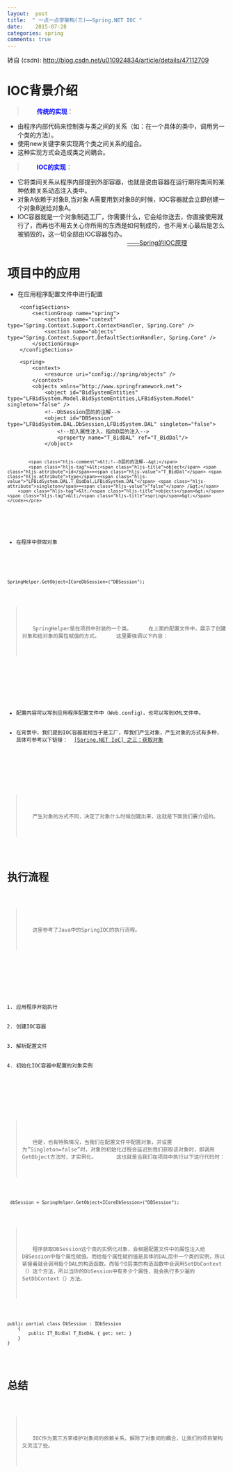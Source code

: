 ```yaml
---
layout:  post
title:  " 一点一点学架构(三)——Spring.NET IOC "
date:    2015-07-28
categories: spring 
comments: true
---
```

转自 (csdn): http://blog.csdn.net/u010924834/article/details/47112709
<div class="markdown_views">
 <h1 id="ioc背景介绍">IOC背景介绍</h1> 
 <blockquote> 
  <p>　　<strong><font color="blue">传统的实现</font></strong>：</p> 
 </blockquote> 
 <ul> 
  <li>由程序内部代码来控制类与类之间的关系（如：在一个具体的类中，调用另一个类的方法）。</li> 
  <li>使用new关键字来实现两个类之间关系的组合。</li> 
  <li>这种实现方式会造成类之间耦合。</li> 
 </ul> 
 <blockquote> 
  <p>　　<strong><font color="blue">IOC的实现</font></strong>：</p> 
 </blockquote> 
 <ul> 
  <li>它将类间关系从程序内部提到外部容器，也就是说由容器在运行期将类间的某种依赖关系动态注入类中。</li> 
  <li>对象A依赖于对象B,当对象 A需要用到对象B的时候，IOC容器就会立即创建一个对象B送给对象A。</li> 
  <li>IOC容器就是一个对象制造工厂，你需要什么，它会给你送去，你直接使用就行了，而再也不用去关心你所用的东西是如何制成的，也不用关心最后是怎么被销毁的，这一切全部由IOC容器包办。  　　　　　　　　　　　　　　　　　　<a href="http://blog.csdn.net/m13666368773/article/details/7802126">——Spring的IOC原理</a></li> 
 </ul> 
 <h1 id="项目中的应用">项目中的应用</h1> 
 <ul> 
  <li>在应用程序配置文件中进行配置</li> 
 </ul> 
 <pre class="prettyprint"><code class=" hljs xml">    <span class="hljs-tag">&lt;<span class="hljs-title">configSections</span>&gt;</span>
        <span class="hljs-tag">&lt;<span class="hljs-title">sectionGroup</span> <span class="hljs-attribute">name</span>=<span class="hljs-value">"spring"</span>&gt;</span>
            <span class="hljs-tag">&lt;<span class="hljs-title">section</span> <span class="hljs-attribute">name</span>=<span class="hljs-value">"context"</span> <span class="hljs-attribute">type</span>=<span class="hljs-value">"Spring.Context.Support.ContextHandler, Spring.Core"</span> /&gt;</span>
            <span class="hljs-tag">&lt;<span class="hljs-title">section</span> <span class="hljs-attribute">name</span>=<span class="hljs-value">"objects"</span> <span class="hljs-attribute">type</span>=<span class="hljs-value">"Spring.Context.Support.DefaultSectionHandler, Spring.Core"</span> /&gt;</span>
        <span class="hljs-tag">&lt;/<span class="hljs-title">sectionGroup</span>&gt;</span>
    <span class="hljs-tag">&lt;/<span class="hljs-title">configSections</span>&gt;</span></code></pre> 
 <pre class="prettyprint"><code class=" hljs xml">    <span class="hljs-tag">&lt;<span class="hljs-title">spring</span>&gt;</span>
        <span class="hljs-tag">&lt;<span class="hljs-title">context</span>&gt;</span>
            <span class="hljs-tag">&lt;<span class="hljs-title">resource</span> <span class="hljs-attribute">uri</span>=<span class="hljs-value">"config://spring/objects"</span> /&gt;</span>
        <span class="hljs-tag">&lt;/<span class="hljs-title">context</span>&gt;</span>
        <span class="hljs-tag">&lt;<span class="hljs-title">objects</span> <span class="hljs-attribute">xmlns</span>=<span class="hljs-value">"http://www.springframework.net"</span>&gt;</span>
            <span class="hljs-tag">&lt;<span class="hljs-title">object</span> <span class="hljs-attribute">id</span>=<span class="hljs-value">"BidSystemEntities"</span> <span class="hljs-attribute">type</span>=<span class="hljs-value">"LFBidSystem.Model.BidSystemEntities,LFBidSystem.Model"</span> <span class="hljs-attribute">singleton</span>=<span class="hljs-value">"false"</span> /&gt;</span>
            <span class="hljs-comment">&lt;!--DbSession层的的注解--&gt;</span>
            <span class="hljs-tag">&lt;<span class="hljs-title">object</span> <span class="hljs-attribute">id</span>=<span class="hljs-value">"DBSession"</span> <span class="hljs-attribute">type</span>=<span class="hljs-value">"LFBidSystem.DAL.DbSession,LFBidSystem.DAL"</span> <span class="hljs-attribute">singleton</span>=<span class="hljs-value">"false"</span>&gt;</span>
                <span class="hljs-comment">&lt;!--加入属性注入，指向D层的注入--&gt;</span>
                <span class="hljs-tag">&lt;<span class="hljs-title">property</span> <span class="hljs-attribute">name</span>=<span class="hljs-value">"T_BidDAL"</span> <span class="hljs-attribute">ref</span>=<span class="hljs-value">"T_BidDal"</span>/&gt;</span>          
            <span class="hljs-tag">&lt;/<span class="hljs-title">object</span>&gt;</span>

            <span class="hljs-comment">&lt;!--D层的的注解--&gt;</span>
            <span class="hljs-tag">&lt;<span class="hljs-title">object</span> <span class="hljs-attribute">id</span>=<span class="hljs-value">"T_BidDal"</span> <span class="hljs-attribute">type</span>=<span class="hljs-value">"LFBidSystem.DAL.T_BidDal,LFBidSystem.DAL"</span> <span class="hljs-attribute">singleton</span>=<span class="hljs-value">"false"</span> /&gt;</span>
        <span class="hljs-tag">&lt;/<span class="hljs-title">objects</span>&gt;</span>
    <span class="hljs-tag">&lt;/<span class="hljs-title">spring</span>&gt;</span></code></pre> 
 <ul> 
  <li>在程序中获取对象</li> 
 </ul> 
 <pre class="prettyprint"><code class=" hljs avrasm">SpringHelper<span class="hljs-preprocessor">.GetObject</span>&lt;ICoreDbSession&gt;(<span class="hljs-string">"DBSession"</span>)<span class="hljs-comment">;</span></code></pre> 
 <blockquote> 
  <p>　　SpringHelper是在项目中封装的一个类。  　　在上面的配置文件中，展示了创建对象和给对象的属性赋值的方式。  　　这里要强调以下内容：</p> 
 </blockquote> 
 <p></p>
 <ul>  
  <li>配置内容可以写到应用程序配置文件中（Web.config），也可以写到XML文件中。</li> 
  <li>在背景中，我们提到IOC容器就相当于是工厂，帮我们产生对象，产生对象的方式有多种，具体可参考以下链接：  <a href="http://www.cnblogs.com/wenanry/archive/2008/09/30/1302383.html">[Spring.NET IoC] 之三：获取对象</a> </li>
 </ul>
 <p></p> 
 <blockquote> 
  <p>　　产生对象的方式不同，决定了对象什么时候创建出来，这就是下面我们要介绍的。 </p> 
 </blockquote> 
 <h1 id="执行流程">执行流程</h1> 
 <blockquote> 
  <p>　　这里参考了Java中的SpringIOC的执行流程。</p> 
 </blockquote> 
 <p></p>
 <ol>  
  <li>应用程序开始执行</li> 
  <li>创建IOC容器</li> 
  <li>解析配置文件</li> 
  <li>初始化IOC容器中配置的对象实例 </li>
 </ol>
 <p></p> 
 <blockquote> 
  <p>　　但是，也有特殊情况，当我们在配置文件中配置对象，并设置为”Singleton=false”时，对象的初始化过程会延迟到我们获取该对象时，即调用GetObject方法时，才实例化。   　　这也就是当我们在项目中执行以下这行代码时： </p> 
 </blockquote> 
 <pre class="prettyprint"><code class=" hljs avrasm"> dbSession = SpringHelper<span class="hljs-preprocessor">.GetObject</span>&lt;ICoreDbSession&gt;(<span class="hljs-string">"DBSession"</span>)<span class="hljs-comment">;</span></code></pre> 
 <blockquote> 
  <p>　　程序获取DBSession这个类的实例化对象，会根据配置文件中的属性注入给DBSession中每个属性赋值。而给每个属性赋的值是具体的DAL层中一个类的实例，所以紧接着就会调用每个DAL的构造函数。而每个D层类的构造函数中会调用SetDbContext（）这个方法，所以当你的DbSession中有多少个属性，就会执行多少遍的SetDbContext（）方法。</p> 
 </blockquote> 
 <pre class="prettyprint"><code class=" hljs cs"><span class="hljs-keyword">public</span> <span class="hljs-keyword">partial</span> <span class="hljs-keyword">class</span> DbSession : IDbSession
    {
        <span class="hljs-keyword">public</span> IT_BidDal T_BidDAL { <span class="hljs-keyword">get</span>; <span class="hljs-keyword">set</span>; }      
    }
}</code></pre> 
 <h1 id="总结">总结</h1> 
 <blockquote> 
  <p>　　IOC作为第三方来维护对象间的依赖关系，解除了对象间的耦合，让我们的项目架构又灵活了些。</p> 
 </blockquote>
</div>
